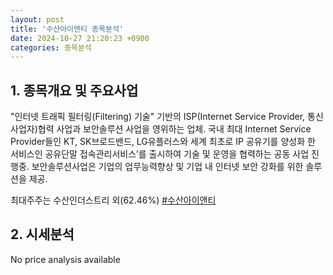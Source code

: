 ```yaml
---
layout: post
title: '수산아이앤티 종목분석'
date: 2024-10-27 21:20:23 +0900
categories: 종목분석
---
```


## 1. 종목개요 및 주요사업

"인터넷 트래픽 필터링(Filtering) 기술" 기반의 ISP(Internet Service Provider, 통신사업자)협력 사업과 보안솔루션 사업을 영위하는 업체. 국내 최대 Internet Service Provider들인 KT, SK브로드밴드, LG유플러스와 세계 최초로 IP 공유기를 양성화 한 서비스인 공유단말 접속관리서비스’를 출시하여 기술 및 운영을 협력하는 공동 사업 진행중. 보안솔루션사업은 기업의 업무능력향상 및 기업 내 인터넷 보안 강화를 위한 솔루션을 제공.

최대주주는 수산인더스트리 외(62.46%)
[#수산아이앤티](#)

## 2. 시세분석

No price analysis available
